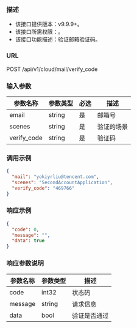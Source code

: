 ### 描述

- 该接口提供版本：v9.9.9+。
- 该接口所需权限：。
- 该接口功能描述：验证邮箱验证码。

### URL

POST /api/v1/cloud/mail/verify_code

### 输入参数

| 参数名称    | 参数类型    | 必选 | 描述    |
|---------|---------|----|-------|
| email	  | string	 | 是	 | 邮箱号   |
| scenes	 | string	  | 是	 | 验证的场景 |
| verify_code	  | string	 | 是	 | 验证码   |

### 调用示例

```json
{
  "mail": "yokiyrliu@tencent.com",
  "scenes": "SecondAccountApplication",
  "verify_code": "469766"
}
```

### 响应示例

```json
{
  "code": 0,
  "message": "",
  "data": true
}
```

### 响应参数说明

| 参数名称    | 参数类型   | 描述     |
|---------|--------|--------|
| code    | int32  | 状态码    |
| message | string | 请求信息   |
| data | bool   | 验证是否通过 |